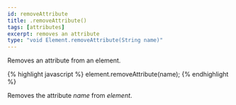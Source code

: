 ```yaml
---
id: removeAttribute
title: .removeAttribute()
tags: [attributes]
excerpt: removes an attribute
type: "void Element.removeAttribute(String name)"
---
```


Removes an attribute from an element.

{% highlight javascript %}
element.removeAttribute(name);
{% endhighlight %}

Removes the attribute <var>name</var> from <var>element</var>.
